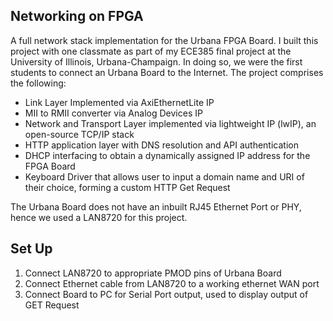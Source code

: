 Networking on FPGA
-----
A full network stack implementation for the Urbana FPGA Board. I built this project with one classmate as part of my ECE385 final project at the University of Illinois, Urbana-Champaign. In doing so, we were the first students to connect an Urbana Board to the Internet. The project comprises the following:
* Link Layer Implemented via AxiEthernetLite IP
* MII to RMII converter via Analog Devices IP
* Network and Transport Layer implemented via lightweight IP (lwIP), an open-source TCP/IP stack
* HTTP application layer with DNS resolution and API authentication
* DHCP interfacing to obtain a dynamically assigned IP address for the FPGA Board
* Keyboard Driver that allows user to input a domain name and URI of their choice, forming a custom HTTP Get Request

The Urbana Board does not have an inbuilt RJ45 Ethernet Port or PHY, hence we used a LAN8720 for this project.

Set Up
-----
1. Connect LAN8720 to appropriate PMOD pins of Urbana Board
2. Connect Ethernet cable from LAN8720 to a working ethernet WAN port
3. Connect Board to PC for Serial Port output, used to display output of GET Request